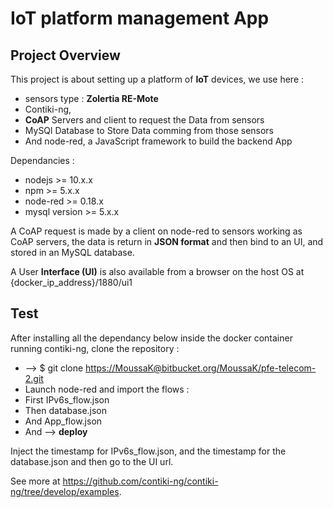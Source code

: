 # IoT platform management App

## Project Overview

This project is about setting up a platform of **IoT** devices, we use here :

* sensors type : **Zolertia RE-Mote**
* Contiki-ng,
* **CoAP** Servers and client to request the Data from sensors
* MySQl Database to Store Data comming from those sensors
* And node-red, a JavaScript framework to build the backend App

Dependancies :

* nodejs >= 10.x.x
* npm >= 5.x.x
* node-red >= 0.18.x
* mysql version >= 5.x.x

A CoAP request is made by a client on node-red to sensors working as CoAP servers, the data is return in **JSON format** and then bind to an UI, and stored in an MySQL database.

A User **Interface (UI)** is also available from a browser on the host OS at {docker_ip_address}/1880/ui1

## Test

After installing all the dependancy below inside the docker container running contiki-ng, clone the repository :

* --> $ git clone <https://MoussaK@bitbucket.org/MoussaK/pfe-telecom-2.git>
* Launch node-red and import the flows :
* First IPv6s_flow.json
* Then database.json
* And App_flow.json
* And --> **deploy**

Inject the timestamp for IPv6s_flow.json, and the timestamp for the database.json and then go to the UI url.

See more at <https://github.com/contiki-ng/contiki-ng/tree/develop/examples>.